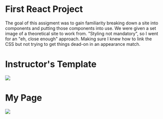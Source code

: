 # First React Project

The goal of this assigment was to gain familiarity breaking down a site into components and putting those components into use. We were given a set image of a theoretical site to work from. "Styling not mandatory", so I went for an "eh, close enough" approach. Making sure I knew how to link the CSS but not trying to get things dead-on in an appearance match.

# Instructor's Template
![](https://github.com/nicolealdurien/Assignments/blob/main/week-11/nicole-react/public/template.png?raw=true)

# My Page
![](https://github.com/nicolealdurien/Assignments/blob/main/week-11/nicole-react/public/mine.png?raw=true)